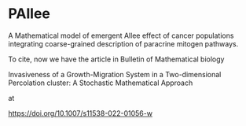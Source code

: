 # PAllee
A Mathematical model of emergent Allee effect of cancer populations integrating coarse-grained description of paracrine mitogen pathways.


To cite, now we have the article in Bulletin of Mathematical biology

Invasiveness of a Growth-Migration System in a Two-dimensional Percolation cluster: A Stochastic Mathematical Approach

at

https://doi.org/10.1007/s11538-022-01056-w
